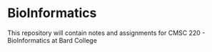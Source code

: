 # BioInformatics
This repository will contain notes and assignments for CMSC 220 - BioInformatics at Bard College
